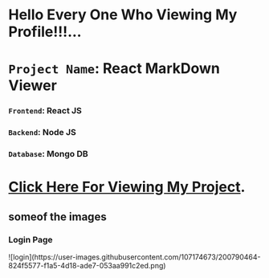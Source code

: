 # Hello Every One Who Viewing My Profile!!!...

# `Project Name`: React MarkDown Viewer

### `Frontend`: **React JS**
### `Backend`:  **Node JS**
### `Database`: **Mongo DB**

# [Click Here For Viewing My Project](https://voluble-sopapillas-11c6dd.netlify.app/).

## someof the images

<h3>Login Page</h3>
![login](https://user-images.githubusercontent.com/107174673/200790464-824f5577-f1a5-4d18-ade7-053aa991c2ed.png)


